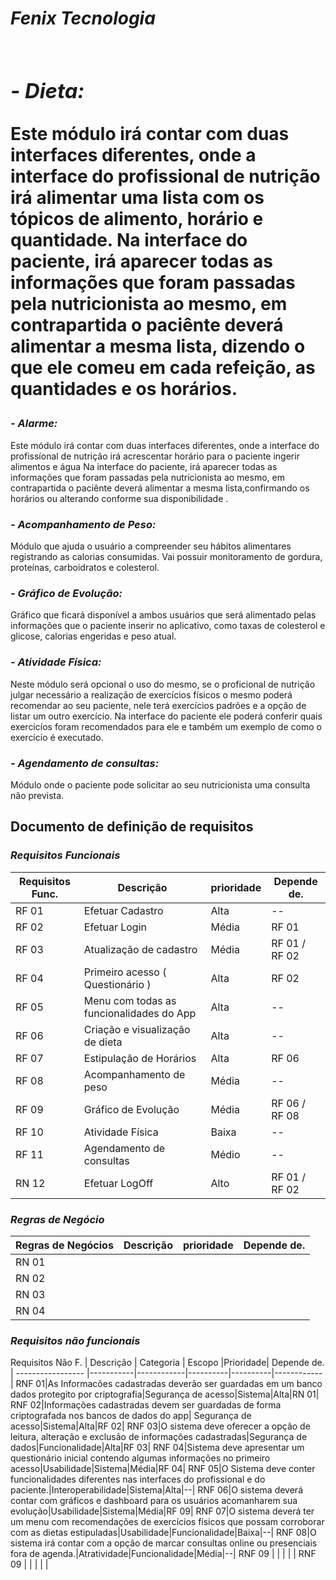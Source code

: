  *<h1> Fenix Tecnologia <h1>*

 *<h3>- Dieta: </h3>* Este módulo irá contar com duas interfaces diferentes, onde a interface do profissional de nutrição irá alimentar uma lista com os tópicos de alimento, horário e quantidade.
 Na interface do paciente, irá aparecer todas as informações que foram passadas pela nutricionista ao mesmo, em contrapartida o paciênte deverá alimentar a mesma lista, dizendo o que ele comeu em cada refeição, as quantidades e os horários. 

 *<h3>- Alarme: </h3>* Este módulo irá contar com duas interfaces diferentes, onde a interface do profissíonal de nutrição irá acrescentar horário para o paciente ingerir alimentos e água 
 Na interface do paciente, irá aparecer todas as informações que foram passadas pela nutricionista ao mesmo, em contrapartida o paciênte deverá alimentar a mesma lista,confirmando os horários ou alterando conforme sua disponibilidade .
 
 *<h3>- Acompanhamento de Peso: </h3>* Módulo que ajuda o usuário a compreender seu hábitos alimentares registrando as calorias consumidas. Vai possuir monitoramento de gordura, proteínas, carboidratos e colesterol.

 *<h3>- Gráfico de Evolução: </h3>* Gráfico que ficará disponível a ambos usuários que será alimentado pelas informações que o paciente inserir no aplicativo, como taxas de colesterol e glicose, calorias engeridas e peso  atual.

 *<h3>- Atividade Física: </h3>* Neste módulo será opcional o uso do mesmo, se o proficional de nutrição julgar necessário a realização de exercícios físicos o mesmo poderá recomendar ao seu paciente, nele terá exercícios padrões e a opção de listar um outro exercício. Na interface do paciente ele poderá conferir quais exercicíos foram recomendados para ele e também um exemplo de como o exercício é executado.

 *<h3>- Agendamento de consultas: </h3>* Módulo onde o paciente pode solicitar ao seu nutricionista uma consulta não prevista.

<h2> Documento de definição de requisitos </h2>

*<h3>Requisitos Funcionais</h3>*

Requisitos Func. | Descrição | prioridade |Depende de.|
----------------- |-----------|------------|----------|
 RF 01  |Efetuar Cadastro| Alta|--|
 RF 02  |Efetuar Login| Média|RF 01|
 RF 03  |Atualização de cadastro| Média|RF 01 / RF 02|
 RF 04  |Primeiro acesso ( Questionário  )|Alta|RF 02|
 RF 05  | Menu com todas as funcionalidades do App|Alta |--|
 RF 06  |Criação e visualização de dieta|Alta|--|
 RF 07  |Estipulação de Horários|Alta|RF 06|
 RF 08  |Acompanhamento de peso|Média|--|
 RF 09  |Gráfico de Evolução|Média|RF 06 / RF 08|
 RF 10  |Atividade Física|Baixa|--|
 RF 11  |Agendamento de consultas|Médio|--|
 RN 12  |Efetuar LogOff|Alto|RF 01 / RF 02|


*<h3>Regras de Negócio</h3>*

Regras de Negócios| Descrição |prioridade| Depende de.|
|----------|-----------|------------|----------|
 RN 01     |           |            |          |
 RN 02     |           |            |          |
 RN 03     |           |            |          |
 RN 04     |           |            |          |

*<h3>Requisitos não funcionais</h3>*
Requisitos Não F. | Descrição |  Categoria |  Escopo  |Prioridade| Depende de. |
----------------- |-----------|------------|----------|----------|------------|
 RNF 01|As Informacões cadastradas deverão ser guardadas em um banco dados protegito por criptografia|Segurança de acesso|Sistema|Alta|RN 01|
 RNF 02|Informações cadastradas devem ser guardadas de forma criptografada nos bancos de dados do app|
  Segurança de acesso|Sistema|Alta|RF 02|
 RNF 03|O sistema deve oferecer a opção de leitura, alteração e exclusão de informações cadastradas|Segurança de dados|Funcionalidade|Alta|RF 03|
 RNF 04|Sistema deve apresentar um questionário inicial contendo algumas informações no primeiro acesso|Usabilidade|Sistema|Média|RF 04|
RNF 05|O Sistema deve conter funcionalidades diferentes nas interfaces do profissional e do  paciente.|Interoperabilidade|Sistema|Alta|--|
 RNF 06|O sistema deverá contar com gráficos e dashboard para os usuários acomanharem sua evolução|Usabilidade|Sistema|Média|RF 09|
 RNF 07|O sistema deverá ter um menu com recomendações de exercícios físicos que possam corroborar com as dietas estipuladas|Usabilidade|Funcionalidade|Baixa|--|
 RNF 08|O sistema irá contar com a opção de marcar consultas online ou presenciais fora de agenda.|Atratividade|Funcionalidade|Média|--|
 RNF 09 | | | | |
 RNF 09 | | | | |